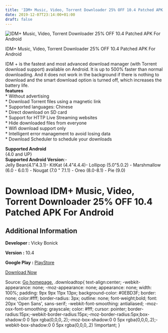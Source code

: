 ```yaml
---
title: 'IDM+ Music, Video, Torrent Downloader 25% OFF 10.4 Patched APK For Android'
date: 2019-12-07T23:14:00+01:00
draft: false
---
```


![IDM+ Music, Video, Torrent Downloader 25% OFF 10.4 Patched APK For Android](https://i1.wp.com/apkhome.net/wp-content/uploads/2019/12/IDM-Music-Video-Torrent-Downloader-25-OFF-10.4-Patched.png "IDM+ Music, Video, Torrent Downloader 25% OFF 10.4 Patched APK For Android")

  

IDM+ Music, Video, Torrent Downloader 25% OFF 10.4 Patched APK For Android

IDM + is the fastest and most advanced download manager (with Torrent download support) available on Android. It is up to 500% faster than normal downloading. And it does not work in the background if there is nothing to download and the smart download option is turned off, which increases the battery life.  
**features**  
\* Without advertising  
\* Download Torrent files using a magnetic link  
\* Supported languages: Chinese  
\* Direct download on SD card  
\* Support for HTTP Live Streaming websites  
\* Hide downloaded files from everyone  
\* Wifi download support only  
\* Intelligent error management to avoid losing data  
\* Download Scheduler to schedule your downloads

**Supported Android**  
{4.0 and UP}  
**Supported Android Version**:-  
Jelly Bean(4.1"4.3.1)- KitKat (4.4"4.4.4)- Lollipop (5.0"5.0.2) - Marshmallow (6.0 - 6.0.1) - Nougat (7.0 " 7.1.1) - Oreo (8.0-8.1) - Pie (9.0)

Download IDM+ Music, Video, Torrent Downloader 25% OFF 10.4 Patched APK For Android
===================================================================================

Additional Information
----------------------

**Developer :** Vicky Bonick

**Version :** 10.4

**Google Play :** [PlayStore](https://play.google.com/store/apps/details?id=idm.internet.download.manager.plus)

  

[Download Now](https://store4app.co/post/idm-music-video-torrent-downloader-25-off-10-4-patched-apk-for-android_1575752478)

  
Source: [Go homepage.](https://store4app.co/post/idm-music-video-torrent-downloader-25-off-10-4-patched-apk-for-android_1575752478) .downloadtop{ text-align:center; -webkit-appearance: none; -moz-appearance: none; appearance: none; width: 100%; padding: 9px 9px 11px 13px; background-color: #0EBD3F; border: none; color:#fff; border-radius: 3px; outline: none; font-weight;bold; font: 20px 'Open Sans', sans-serif; -webkit-font-smoothing: antialiased; -moz-osx-font-smoothing: grayscale; color: #fff; cursor: pointer; border-radius:15px;-webkit-border-radius:15px;-moz-border-radius:5px;box-shadow:0 0 5px rgba(0,0,0,.2);-moz-box-shadow:0 0 5px rgba(0,0,0,.2);-webkit-box-shadow:0 0 5px rgba(0,0,0,.2) !important; }